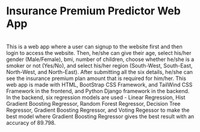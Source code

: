 # Insurance Premium Predictor Web App
<br>
This is a web app where a user can signup to the website first and then login to access the website. Then, he/she can give their age, select his/her gender (Male/Female), bmi, number of children, choose whether he/she is a smoker or not (Yes/No), and select his/her region (South-West, South-East, North-West, and North-East). After submitting all the six details, he/she can see the insurance premium plan amount that is required for him/her. This web app is made with HTML, BootStrap CSS Framework, and TailWind CSS Framework in the frontend, and Python Django framework in the backend. In the backend, six regression models are used - Linear Regression, Hist Gradient Boosting Regressor, Random Forest Regressor, Decision Tree Regressor, Gradient Boosting Regressor, and Voting Regessor to make the best model where Gradient Boosting Regressor gives the best result with an accuracy of 89.798.
